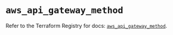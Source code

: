 # `aws_api_gateway_method`

Refer to the Terraform Registry for docs: [`aws_api_gateway_method`](https://registry.terraform.io/providers/hashicorp/aws/6.12.0/docs/resources/api_gateway_method).
